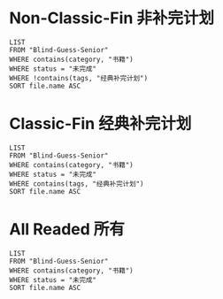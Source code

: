 
# Non-Classic-Fin 非补完计划
```dataview
LIST
FROM "Blind-Guess-Senior"
WHERE contains(category, "书籍")
WHERE status = "未完成"
WHERE !contains(tags, "经典补完计划")
SORT file.name ASC
```

# Classic-Fin 经典补完计划

```dataview
LIST
FROM "Blind-Guess-Senior"
WHERE contains(category, "书籍")
WHERE status = "未完成"
WHERE contains(tags, "经典补完计划")
SORT file.name ASC
```

# All Readed 所有
```dataview
LIST
FROM "Blind-Guess-Senior"
WHERE contains(category, "书籍")
WHERE status = "未完成"
SORT file.name ASC
```

# 


